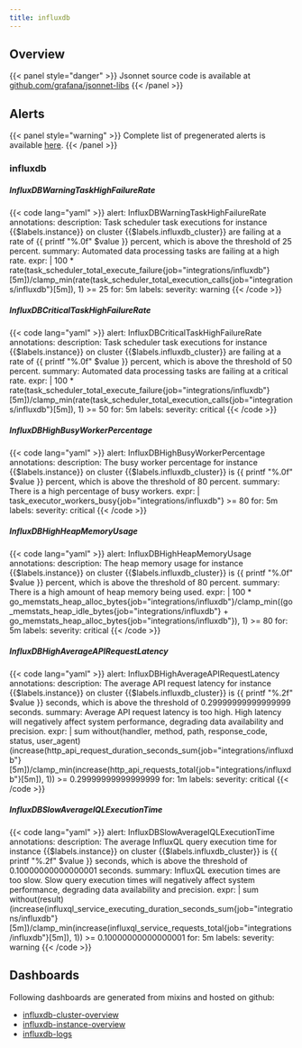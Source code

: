 ```yaml
---
title: influxdb
---
```


## Overview



{{< panel style="danger" >}}
Jsonnet source code is available at [github.com/grafana/jsonnet-libs](https://github.com/grafana/jsonnet-libs/tree/master/influxdb-mixin)
{{< /panel >}}

## Alerts

{{< panel style="warning" >}}
Complete list of pregenerated alerts is available [here](https://github.com/monitoring-mixins/website/blob/master/assets/influxdb/alerts.yaml).
{{< /panel >}}

### influxdb

##### InfluxDBWarningTaskHighFailureRate

{{< code lang="yaml" >}}
alert: InfluxDBWarningTaskHighFailureRate
annotations:
  description: Task scheduler task executions for instance {{$labels.instance}} on
    cluster {{$labels.influxdb_cluster}} are failing at a rate of {{ printf "%.0f"
    $value }} percent, which is above the threshold of 25 percent.
  summary: Automated data processing tasks are failing at a high rate.
expr: |
  100 * rate(task_scheduler_total_execute_failure{job="integrations/influxdb"}[5m])/clamp_min(rate(task_scheduler_total_execution_calls{job="integrations/influxdb"}[5m]), 1) >= 25
for: 5m
labels:
  severity: warning
{{< /code >}}
 
##### InfluxDBCriticalTaskHighFailureRate

{{< code lang="yaml" >}}
alert: InfluxDBCriticalTaskHighFailureRate
annotations:
  description: Task scheduler task executions for instance {{$labels.instance}} on
    cluster {{$labels.influxdb_cluster}} are failing at a rate of {{ printf "%.0f"
    $value }} percent, which is above the threshold of 50 percent.
  summary: Automated data processing tasks are failing at a critical rate.
expr: |
  100 * rate(task_scheduler_total_execute_failure{job="integrations/influxdb"}[5m])/clamp_min(rate(task_scheduler_total_execution_calls{job="integrations/influxdb"}[5m]), 1) >= 50
for: 5m
labels:
  severity: critical
{{< /code >}}
 
##### InfluxDBHighBusyWorkerPercentage

{{< code lang="yaml" >}}
alert: InfluxDBHighBusyWorkerPercentage
annotations:
  description: The busy worker percentage for instance {{$labels.instance}} on cluster
    {{$labels.influxdb_cluster}} is {{ printf "%.0f" $value }} percent, which is above
    the threshold of 80 percent.
  summary: There is a high percentage of busy workers.
expr: |
  task_executor_workers_busy{job="integrations/influxdb"} >= 80
for: 5m
labels:
  severity: critical
{{< /code >}}
 
##### InfluxDBHighHeapMemoryUsage

{{< code lang="yaml" >}}
alert: InfluxDBHighHeapMemoryUsage
annotations:
  description: The heap memory usage for instance {{$labels.instance}} on cluster
    {{$labels.influxdb_cluster}} is {{ printf "%.0f" $value }} percent, which is above
    the threshold of 80 percent.
  summary: There is a high amount of heap memory being used.
expr: |
  100 * go_memstats_heap_alloc_bytes{job="integrations/influxdb"}/clamp_min((go_memstats_heap_idle_bytes{job="integrations/influxdb"} + go_memstats_heap_alloc_bytes{job="integrations/influxdb"}), 1) >= 80
for: 5m
labels:
  severity: critical
{{< /code >}}
 
##### InfluxDBHighAverageAPIRequestLatency

{{< code lang="yaml" >}}
alert: InfluxDBHighAverageAPIRequestLatency
annotations:
  description: The average API request latency for instance {{$labels.instance}} on
    cluster {{$labels.influxdb_cluster}} is {{ printf "%.2f" $value }} seconds, which
    is above the threshold of 0.29999999999999999 seconds.
  summary: Average API request latency is too high. High latency will negatively affect
    system performance, degrading data availability and precision.
expr: |
  sum without(handler, method, path, response_code, status, user_agent) (increase(http_api_request_duration_seconds_sum{job="integrations/influxdb"}[5m])/clamp_min(increase(http_api_requests_total{job="integrations/influxdb"}[5m]), 1)) >= 0.29999999999999999
for: 1m
labels:
  severity: critical
{{< /code >}}
 
##### InfluxDBSlowAverageIQLExecutionTime

{{< code lang="yaml" >}}
alert: InfluxDBSlowAverageIQLExecutionTime
annotations:
  description: The average InfluxQL query execution time for instance {{$labels.instance}}
    on cluster {{$labels.influxdb_cluster}} is {{ printf "%.2f" $value }} seconds,
    which is above the threshold of 0.10000000000000001 seconds.
  summary: InfluxQL execution times are too slow. Slow query execution times will
    negatively affect system performance, degrading data availability and precision.
expr: |
  sum without(result) (increase(influxql_service_executing_duration_seconds_sum{job="integrations/influxdb"}[5m])/clamp_min(increase(influxql_service_requests_total{job="integrations/influxdb"}[5m]), 1)) >= 0.10000000000000001
for: 5m
labels:
  severity: warning
{{< /code >}}
 
## Dashboards
Following dashboards are generated from mixins and hosted on github:


- [influxdb-cluster-overview](https://github.com/monitoring-mixins/website/blob/master/assets/influxdb/dashboards/influxdb-cluster-overview.json)
- [influxdb-instance-overview](https://github.com/monitoring-mixins/website/blob/master/assets/influxdb/dashboards/influxdb-instance-overview.json)
- [influxdb-logs](https://github.com/monitoring-mixins/website/blob/master/assets/influxdb/dashboards/influxdb-logs.json)
